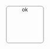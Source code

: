 

<div>ok</div>

<style>
div {
    width: 100px;
    height: 100px;
    border-radius: 7px; 
    border: 1px solid grey;
    display: flex;
    justify-content: center;
    
}
</style>